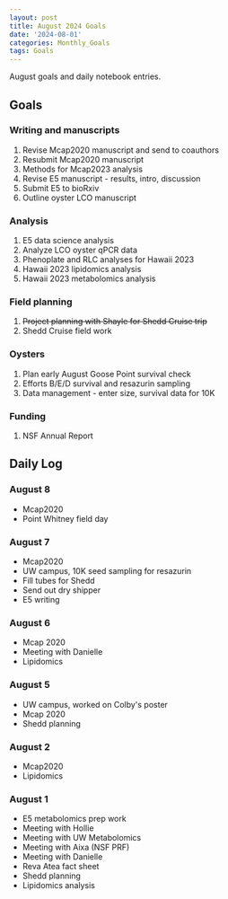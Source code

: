 ```yaml
---
layout: post
title: August 2024 Goals
date: '2024-08-01'
categories: Monthly_Goals
tags: Goals
---
```


August goals and daily notebook entries. 

## Goals  

### Writing and manuscripts 
              
1. Revise Mcap2020 manuscript and send to coauthors
2. Resubmit Mcap2020 manuscript
3. Methods for Mcap2023 analysis
4. Revise E5 manuscript - results, intro, discussion
5. Submit E5 to bioRxiv
6. Outline oyster LCO manuscript 

### Analysis

1. E5 data science analysis 
2. Analyze LCO oyster qPCR data
3. Phenoplate and RLC analyses for Hawaii 2023
4. Hawaii 2023 lipidomics analysis
5. Hawaii 2023 metabolomics analysis 

### Field planning 

1. ~~Project planning with Shayle for Shedd Cruise trip~~ 
2. Shedd Cruise field work

### Oysters 
 
1. Plan early August Goose Point survival check 
2. Efforts B/E/D survival and resazurin sampling 
3. Data management - enter size, survival data for 10K

### Funding 

1. NSF Annual Report

## **Daily Log**   

### August 8

- Mcap2020
- Point Whitney field day 

### August 7

- Mcap2020
- UW campus, 10K seed sampling for resazurin 
- Fill tubes for Shedd
- Send out dry shipper
- E5 writing 

### August 6

- Mcap 2020
- Meeting with Danielle
- Lipidomics

### August 5

- UW campus, worked on Colby's poster
- Mcap 2020
- Shedd planning 

### August 2

- Mcap2020
- Lipidomics

### August 1

- E5 metabolomics prep work 
- Meeting with Hollie
- Meeting with UW Metabolomics
- Meeting with Aixa (NSF PRF)
- Meeting with Danielle
- Reva Atea fact sheet 
- Shedd planning 
- Lipidomics analysis 